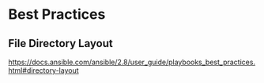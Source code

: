 # Best Practices

## File Directory Layout

https://docs.ansible.com/ansible/2.8/user_guide/playbooks_best_practices.html#directory-layout
